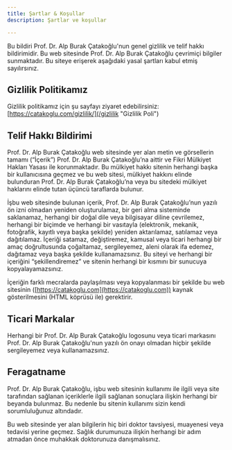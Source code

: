 ```yaml
---
title: Şartlar & Koşullar
description: Şartlar ve koşullar

---
```

Bu bildiri Prof. Dr. Alp Burak Çatakoğlu'nun genel gizlilik ve telif hakkı bildirimidir. Bu web sitesinde Prof. Dr. Alp Burak Çatakoğlu çevrimiçi bilgiler sunmaktadır. Bu siteye erişerek aşağıdaki yasal şartları kabul etmiş sayılırsınız.

## Gizlilik Politikamız

Gizlilik politikamız için şu sayfayı ziyaret edebilirsiniz: [https://catakoglu.com/gizlilik/](/gizlilik "Gizlilik Poli")

## Telif Hakkı Bildirimi

Prof. Dr. Alp Burak Çatakoğlu web sitesinde yer alan metin ve görsellerin tamamı (“İçerik”) Prof. Dr. Alp Burak Çatakoğlu’na aittir ve Fikri Mülkiyet Hakları Yasası ile korunmaktadır. Bu mülkiyet hakkı sitenin herhangi başka bir kullanıcısına geçmez ve bu web sitesi, mülkiyet hakkını elinde bulunduran Prof. Dr. Alp Burak Çatakoğlu’na veya bu sitedeki mülkiyet haklarını elinde tutan üçüncü taraflarda bulunur.

İşbu web sitesinde bulunan içerik, Prof. Dr. Alp Burak Çatakoğlu’nun yazılı ön izni olmadan yeniden oluşturulamaz, bir geri alma sisteminde saklanamaz, herhangi bir doğal dile veya bilgisayar diline çevrilemez, herhangi bir biçimde ve herhangi bir vasıtayla (elektronik, mekanik, fotoğrafik, kayıtlı veya başka şekilde) yeniden aktarılamaz, satılamaz veya dağıtılamaz. İçeriği satamaz, değiştiremez, kamusal veya ticari herhangi bir amaç doğrultusunda çoğaltamaz, sergileyemez, aleni olarak ifa edemez, dağıtamaz veya başka şekilde kullanamazsınız. Bu siteyi ve herhangi bir içeriğini “şekillendiremez” ve sitenin herhangi bir kısmını bir sunucuya kopyalayamazsınız.

İçeriğin farklı mecralarda paylaşılması veya kopyalanması bir şekilde bu web sitesinin ([https://catakoglu.com](https://catakoglu.com)) kaynak gösterilmesini (HTML köprüsü ile) gerektirir.

## Ticari Markalar

Herhangi bir Prof. Dr. Alp Burak Çatakoğlu logosunu veya ticari markasını Prof. Dr. Alp Burak Çatakoğlu'nun yazılı ön onayı olmadan hiçbir şekilde sergileyemez veya kullanamazsınız.

## Feragatname

Prof. Dr. Alp Burak Çatakoğlu, işbu web sitesinin kullanımı ile ilgili veya site tarafından sağlanan içeriklerle ilgili sağlanan sonuçlara ilişkin herhangi bir beyanda bulunmaz. Bu nedenle bu sitenin kullanımı sizin kendi sorumluluğunuz altındadır.

Bu web sitesinde yer alan bilgilerin hiç biri doktor tavsiyesi, muayenesi veya tedavisi yerine geçmez. Sağlık durumunuza ilişkin herhangi bir adım atmadan önce muhakkak doktorunuza danışmalısınız.